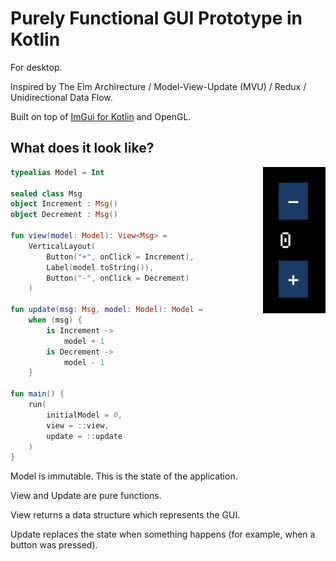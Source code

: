 # Purely Functional GUI Prototype in Kotlin

For desktop.

Inspired by The Elm Archirecture / Model-View-Update (MVU) / Redux / Unidirectional Data Flow.

Built on top of [ImGui for Kotlin](https://github.com/kotlin-graphics/imgui/) and OpenGL.


## What does it look like?

<img src="counter.png" align="right" width="100"/>

```kotlin
typealias Model = Int

sealed class Msg
object Increment : Msg()
object Decrement : Msg()

fun view(model: Model): View<Msg> =
    VerticalLayout(
        Button("+", onClick = Increment),
        Label(model.toString()),
        Button("-", onClick = Decrement)
    )

fun update(msg: Msg, model: Model): Model =
    when (msg) {
        is Increment ->
            model + 1
        is Decrement ->
            model - 1
    }

fun main() {
    run(
        initialModel = 0,
        view = ::view,
        update = ::update
    )
}
```

Model is immutable. This is the state of the application.

View and Update are pure functions.

View returns a data structure which represents the GUI.

Update replaces the state when something happens (for example, when a button was pressed).
